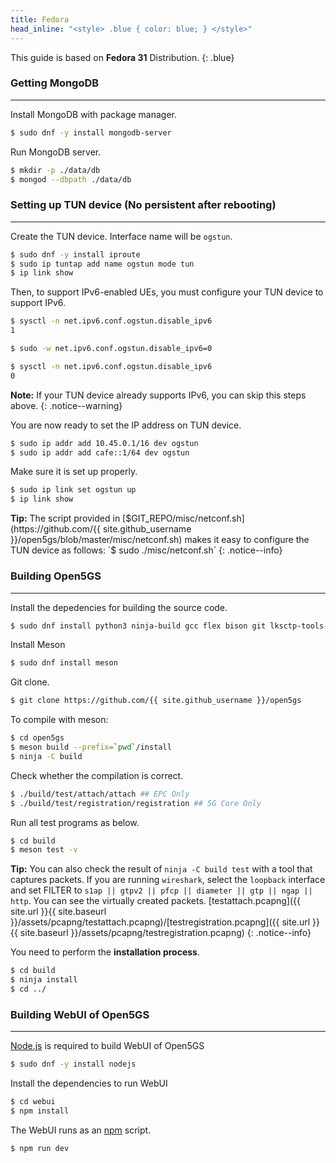 ```yaml
---
title: Fedora
head_inline: "<style> .blue { color: blue; } </style>"
---
```


This guide is based on **Fedora 31** Distribution.
{: .blue}

### Getting MongoDB
---

Install MongoDB with package manager.
```bash
$ sudo dnf -y install mongodb-server
```

Run MongoDB server.
```bash
$ mkdir -p ./data/db
$ mongod --dbpath ./data/db
```

### Setting up TUN device (No persistent after rebooting)
---

Create the TUN device. Interface name will be `ogstun`.
```bash
$ sudo dnf -y install iproute
$ sudo ip tuntap add name ogstun mode tun
$ ip link show
```

Then, to support IPv6-enabled UEs, you must configure your TUN device to support IPv6.

```bash
$ sysctl -n net.ipv6.conf.ogstun.disable_ipv6
1

$ sudo -w net.ipv6.conf.ogstun.disable_ipv6=0

$ sysctl -n net.ipv6.conf.ogstun.disable_ipv6
0
```

**Note:** If your TUN device already supports IPv6, you can skip this steps above.
{: .notice--warning}

You are now ready to set the IP address on TUN device. 

```bash
$ sudo ip addr add 10.45.0.1/16 dev ogstun
$ sudo ip addr add cafe::1/64 dev ogstun
```

Make sure it is set up properly.
```bash
$ sudo ip link set ogstun up
$ ip link show
```

**Tip:** The script provided in [$GIT_REPO/misc/netconf.sh](https://github.com/{{ site.github_username }}/open5gs/blob/master/misc/netconf.sh) makes it easy to configure the TUN device as follows:  
`$ sudo ./misc/netconf.sh`
{: .notice--info}

### Building Open5GS
---

Install the depedencies for building the source code.
```bash
$ sudo dnf install python3 ninja-build gcc flex bison git lksctp-tools-devel libidn-devel gnutls-devel libgcrypt-devel openssl-devel cyrus-sasl-devel libyaml-devel mongo-c-driver-devel libmicrohttpd-devel libcurl-devel iproute
```

Install Meson
```bash
$ sudo dnf install meson
```

Git clone.

```bash
$ git clone https://github.com/{{ site.github_username }}/open5gs
```

To compile with meson:

```bash
$ cd open5gs
$ meson build --prefix=`pwd`/install
$ ninja -C build
```

Check whether the compilation is correct.
```bash
$ ./build/test/attach/attach ## EPC Only
$ ./build/test/registration/registration ## 5G Core Only
```

Run all test programs as below.
```bash
$ cd build
$ meson test -v
```

**Tip:** You can also check the result of `ninja -C build test` with a tool that captures packets. If you are running `wireshark`, select the `loopback` interface and set FILTER to `s1ap || gtpv2 || pfcp || diameter || gtp || ngap || http`.  You can see the virtually created packets. [testattach.pcapng]({{ site.url }}{{ site.baseurl }}/assets/pcapng/testattach.pcapng)/[testregistration.pcapng]({{ site.url }}{{ site.baseurl }}/assets/pcapng/testregistration.pcapng)
{: .notice--info}

You need to perform the **installation process**.
```bash
$ cd build
$ ninja install
$ cd ../
```

### Building WebUI of Open5GS
---

[Node.js](https://nodejs.org/) is required to build WebUI of Open5GS

```bash
$ sudo dnf -y install nodejs
```

Install the dependencies to run WebUI

```bash
$ cd webui
$ npm install
```

The WebUI runs as an [npm](https://www.npmjs.com/) script.

```bash
$ npm run dev
```
